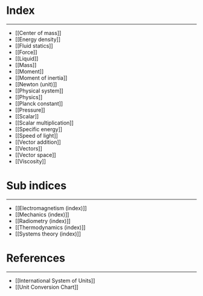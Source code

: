 # Index
---
- [[Center of mass]]
- [[Energy density]]
- [[Fluid statics]]
- [[Force]]
- [[Liquid]]
- [[Mass]]
- [[Moment]]
- [[Moment of inertia]]
- [[Newton (unit)]]
- [[Physical system]]
- [[Physics]]
- [[Planck constant]]
- [[Pressure]]
- [[Scalar]]
- [[Scalar multiplication]]
- [[Specific energy]]
- [[Speed of light]]
- [[Vector addition]]
- [[Vectors]]
- [[Vector space]]
- [[Viscosity]]

# Sub indices
---
- [[Electromagnetism (index)]]
- [[Mechanics (index)]]
- [[Radiometry (index)]]
- [[Thermodynamics (index)]]
- [[Systems theory (index)]]

# References
---
- [[International System of Units]]
- [[Unit Conversion Chart]]
